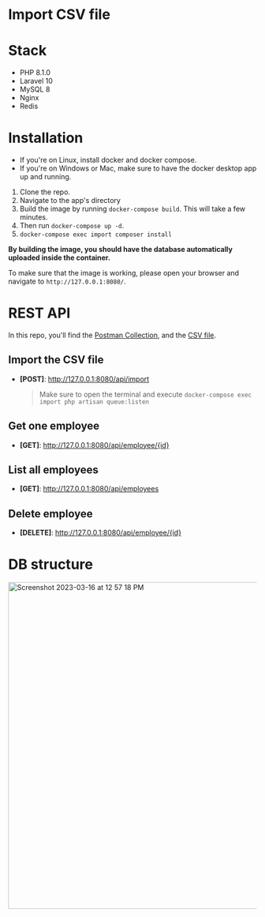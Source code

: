 # Import CSV file

# Stack

- PHP 8.1.0
- Laravel 10
- MySQL 8
- Nginx
- Redis

# Installation

- If you're on Linux, install docker and docker compose.
- If you're on Windows or Mac, make sure to have the docker desktop app up and running.

1. Clone the repo.
2. Navigate to the app's directory
3. Build the image by running `docker-compose build`. This will take a few minutes.
4. Then run `docker-compose up -d`.
5. `docker-compose exec import composer install`

**By building the image, you should have the database automatically uploaded inside the container.**

To make sure that the image is working, please open your browser and navigate to `http://127.0.0.1:8080/`.

# REST API

In this repo, you'll find the [Postman Collection](https://github.com/a-wagdy/Import-tool/blob/main/Import%20Tool.postman_collection.json), and the [CSV file](https://github.com/a-wagdy/Import-tool/blob/main/import.csv).

## Import the CSV file

- **[POST]**: http://127.0.0.1:8080/api/import

  > Make sure to open the terminal and execute `docker-compose exec import php artisan queue:listen`

## Get one employee

- **[GET]**: http://127.0.0.1:8080/api/employee/{id}

## List all employees

- **[GET]**: http://127.0.0.1:8080/api/employees

## Delete employee

- **[DELETE]**: http://127.0.0.1:8080/api/employee/{id}


# DB structure

<img width="662" alt="Screenshot 2023-03-16 at 12 57 18 PM" src="https://user-images.githubusercontent.com/64163189/225596757-3f55315f-5073-494a-86f5-a6b7a7eca39e.png">

